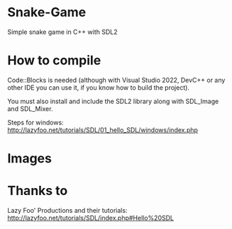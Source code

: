 # Snake-Game
Simple snake game in C++ with SDL2

# How to compile
Code::Blocks is needed (although with Visual Studio 2022, DevC++ or any other IDE you can use it, if you know how to build the project).

You must also install and include the SDL2 library along with SDL_Image and SDL_Mixer.

Steps for windows: http://lazyfoo.net/tutorials/SDL/01_hello_SDL/windows/index.php

# Images

# Thanks to
Lazy Foo' Productions and their tutorials: http://lazyfoo.net/tutorials/SDL/index.php#Hello%20SDL
